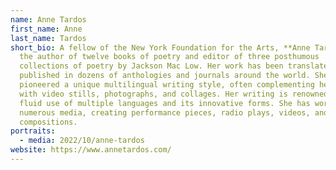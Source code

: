 ```yaml
---
name: Anne Tardos
first_name: Anne
last_name: Tardos
short_bio: A fellow of the New York Foundation for the Arts, **Anne Tardos** is
  the author of twelve books of poetry and editor of three posthumous
  collections of poetry by Jackson Mac Low. Her work has been translated and
  published in dozens of anthologies and journals around the world. She
  pioneered a unique multilingual writing style, often complementing her texts
  with video stills, photographs, and collages. Her writing is renowned for its
  fluid use of multiple languages and its innovative forms. She has worked in
  numerous media, creating performance pieces, radio plays, videos, and musical
  compositions.
portraits:
  - media: 2022/10/anne-tardos
website: https://www.annetardos.com/
---
```


